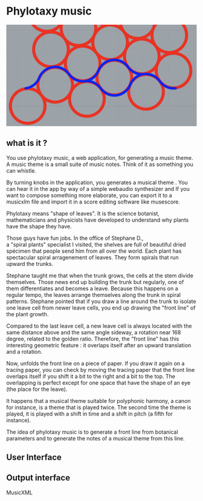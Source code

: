# Phylotaxy music

![Phylotaxy music](image.png)

## what is it ?

You use phylotaxy music, a web application, for 
generating a music
theme. A music theme is a small suite 
of music notes. Think of it as something you
 can whistle.

By turning 
knobs in the application, you generates a musical theme . You can hear it in the app by way of a simple 
webaudio synthesizer and
If you want to compose something 
more elaborate, you can export it
to a musicxlm file and import it 
in
a score editing 
software like musescore.

Phylotaxy means "shape of leaves". 
It is the 
science botanist, mathematicians and physicists 
have developed to understand why plants
have the shape they have.

Those guys have fun jobs. In the office of Stephane D.,  
a "spiral plants" specialist I 
visited, the shelves are full of beautiful 
dried spécimen that people send him
from all over the world. Each plant has spectacular
spiral arragenement of leaves. They form
spirals that run upward the trunks.

Stephane taught me that when the trunk grows, the cells
at the stem divide themselves. Those news end up building
the trunk but regularly, one of them differentiates and
becomes a leave. Because this happens on a regular tempo, the leaves arrange themselves along the trunk
in spiral patterns. Stephane pointed that if you draw
a line around the trunk to isolate one leave cell from
newer leave cells, you end up drawing the "front line"
of the plant growth.

Compared to the last leave cell, a new leave cell is 
always located with the same distance above and the
same angle sideway, a rotation near 168 degree, related to the golden ratio. Therefore, the "front line" has 
this interesting geometric feature : it overlaps itself
after an upward translation and a rotation.


Now, unfolds the front line on a piece of paper. 
If you draw it again
on a tracing paper, you can check by 
moving the tracing paper that 
the front line overlaps itself
if you shift it a bit to the right and 
a bit to the top. The overlapping 
is perfect 
except for one space that have
the shape of an eye (the place for the leave).

It happens that a musical theme 
suitable for polyphonic harmony,
a canon for instance,
is a theme that is played twice.
The second time the theme is played,
it is played with a 
shift in time and a shift in pitch 
(a fifth for instance).

The idea of phylotaxy music is to 
generate a front line from botanical 
parameters and to generate 
the notes of a musical theme from
this line.

## User Interface

## Output interface

MusicXML



